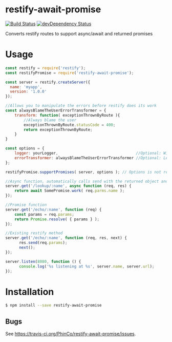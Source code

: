 # restify-await-promise

[![Build Status](https://travis-ci.org/PhinCo/restify-await-promise.svg)](https://travis-ci.org/PhinCo/restify-await-promise)
[![devDependency Status](https://david-dm.org/PhinCo/restify-await-promise/dev-status.svg)](https://david-dm.org/PhinCo/restify-await-promise#info=devDependencies)

Converts restify routes to support async/await and returned promises

# Usage

```javascript
const restify = require('restify');
const restifyPromise = require('restify-await-promise');

const server = restify.createServer({
  name: 'myapp',
  version: '1.0.0'
});

//Allows you to manipulate the errors before restify does its work
const alwaysBlameTheUserErrorTransformer = {
	transform: function( exceptionThrownByRoute ){
		//Always blame the user
		exceptionThrownByRoute.statusCode = 400; 
		return exceptionThrownByRoute;
	}
}

const options = {
	logger: yourLogger,                                  //Optional: Will automatically log exceptions	
	errorTransformer: alwaysBlameTheUserErrorTransformer //Optional: Lets you add status codes 
};

restifyPromise.supportPromises( server, options ); // Options is not required

//Async function, automatically calls send with the returned object and next
server.get('/lookup/:name', async function (req, res) {
	return await SomePromise.work( req.parms.name );
});

//Promise function
server.get('/echo/:name', function (req) {
	const params = req.params; 
	return Promise.resolve( { params } );
});

//Existing restify method
server.get('/echo/:name', function (req, res, next) {
	  res.send(req.params);
	  next();
});

server.listen(8080, function () {
	  console.log('%s listening at %s', server.name, server.url);
});
```


# Installation
```bash
$ npm install --save restify-await-promise
```

## Bugs

See <https://travis-ci.org/PhinCo/restify-await-promise/issues>.
